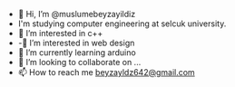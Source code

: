 - 👋 Hi, I’m @muslumebeyzayildiz
- I'm studying computer engineering at selcuk university.
- 👀 I’m interested in c++
- -👀 I’m interested in web design
- 🌱 I’m currently learning arduino
- 💞️ I’m looking to collaborate on ...
- 📫 How to reach me  beyzayldz642@gmail.com

<!---
muslumebeyzayildiz/muslumebeyzayildiz is a ✨ special ✨ repository because its `README.md` (this file) appears on your GitHub profile.
You can click the Preview link to take a look at your changes.
--->
